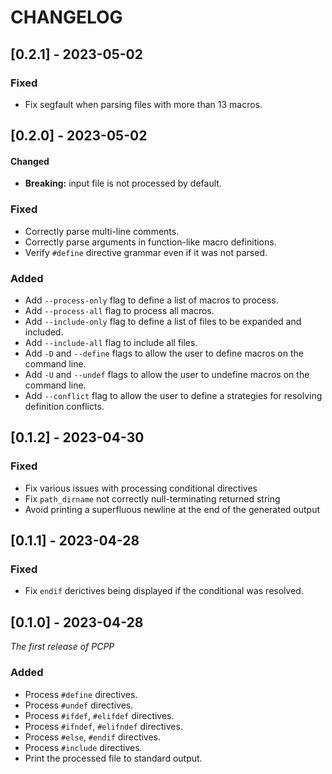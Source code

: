 # CHANGELOG

## [0.2.1] - 2023-05-02

### Fixed

- Fix segfault when parsing files with more than 13 macros.

## [0.2.0] - 2023-05-02

#### Changed

- **Breaking:** input file is not processed by default.

### Fixed

- Correctly parse multi-line comments.
- Correctly parse arguments in function-like macro definitions.
- Verify `#define` directive grammar even if it was not parsed.

### Added

- Add `--process-only` flag to define a list of macros to process.
- Add `--process-all` flag to process all macros.
- Add `--include-only` flag to define a list of files to be expanded and included.
- Add `--include-all` flag to include all files.
- Add `-D` and `--define` flags to allow the user to define macros on the command line.
- Add `-U` and `--undef` flags to allow the user to undefine macros on the command line.
- Add `--conflict` flag to allow the user to define a strategies for resolving definition conflicts.

## [0.1.2] - 2023-04-30

### Fixed

- Fix various issues with processing conditional directives
- Fix `path_dirname` not correctly null-terminating returned string
- Avoid printing a superfluous newline at the end of the generated output

## [0.1.1] - 2023-04-28

### Fixed

- Fix `endif` derictives being displayed if the conditional was resolved.

## [0.1.0] - 2023-04-28

_The first release of PCPP_

### Added

- Process `#define` directives.
- Process `#undef` directives.
- Process `#ifdef`, `#elifdef` directives.
- Process `#ifndef`, `#elifndef` directives.
- Process `#else`, `#endif` directives.
- Process `#include` directives.
- Print the processed file to standard output.
